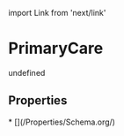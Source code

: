 import Link from 'next/link'
# PrimaryCare

undefined

## Properties

<Grid>
* [](/Properties/Schema.org/)

</Grid>

